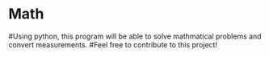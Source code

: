 # Math
#Using python, this program will be able to solve mathmatical problems and convert measurements.
#Feel free to contribute to this project!
